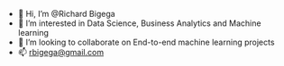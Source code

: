 - 👋 Hi, I’m @Richard Bigega
- 👀 I’m interested in Data Science, Business Analytics and Machine learning
- 💞️ I’m looking to collaborate on End-to-end machine learning projects
- 📫 rbigega@gmail.com

<!---
richardbigegapersonal/richardbigegapersonal is a ✨ special ✨ repository because its `README.md` (this file) appears on your GitHub profile.
You can click the Preview link to take a look at your changes.
--->
